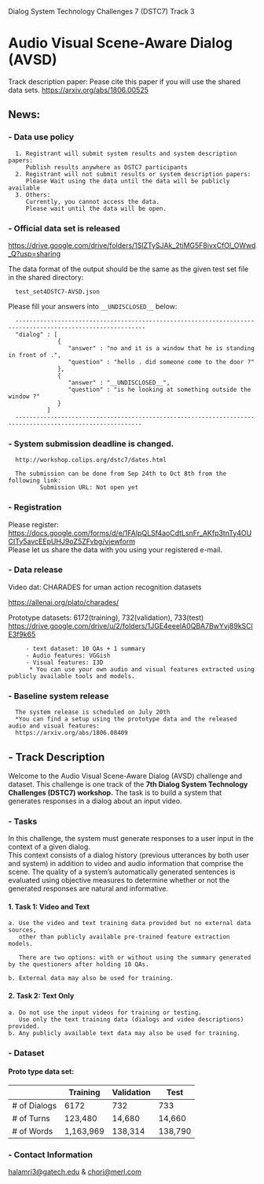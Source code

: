 Dialog System Technology Challenges 7 (DSTC7) Track 3
# Audio Visual Scene-Aware Dialog (AVSD)
Track description paper: Pease cite this paper if you will use the shared data sets.
https://arxiv.org/abs/1806.00525  

## News:

### - Data use policy
      1. Registrant will submit system results and system description papers: 
         Publish results anywhere as DSTC7 participants
      2. Registrant will not submit results or system description papers:
         Please Wait using the data until the data will be publicly available
      3. Others:
         Currently, you cannot access the data.
         Please wait until the data will be open.

### - Official data set is released
  https://drive.google.com/drive/folders/1SlZTySJAk_2tiMG5F8ivxCfOl_OWwd_Q?usp=sharing
    
  The data format of the output should be the same as the given test set file in the shared directory:
  
      test_set4DSTC7-AVSD.json
  
  Please fill your answers into `__UNDISCLOSED__`  below:

      -----------------------------------------------------------------------------------------------------------
      "dialog" : [
                  {
                     "answer" : "no and it is a window that he is standing in front of .",
                     "question" : "hello . did someone come to the door ?"
                  },
                  {
                     "answer" : "__UNDISCLOSED__",
                     "question" : "is he looking at something outside the window ?"
                  }
               ]
      ----------------------------------------------------------------------------------------------------------

### - System submission deadline is changed.
      http://workshop.colips.org/dstc7/dates.html
      
      The submission can be done from Sep 24th to Oct 8th from the following link:
             Submission URL: Not open yet

### - Registration 
   Please register:  https://docs.google.com/forms/d/e/1FAIpQLSf4aoCdtLsnFr_AKfp3tnTy4OUCITy5avcEEpUHJ9oZ5ZFvbg/viewform  
   Please let us share the data with you using your registered e-mail.

### - Data release
   Video dat: CHARADES for uman action recognition datasets
   
   https://allenai.org/plato/charades/

   Prototype datasets: 6172(training), 732(validation), 733(test)
   https://drive.google.com/drive/u/2/folders/1JGE4eeelA0QBA7BwYvj89kSClE3f9k65
   
         - text dataset: 10 QAs + 1 summary       
         - Audio features: VGGish 
         - Visual features: I3D 
          * You can use your own audio and visual features extracted using publicly available tools and models.
         
### - Baseline system release
      The system release is scheduled on July 20th
      *You can find a setup using the prototype data and the released audio and visual features: 
      https://arxiv.org/abs/1806.08409
      

## - Track Description
Welcome to the Audio Visual Scene-Aware Dialog (AVSD) challenge and dataset. This challenge is one track of  the **7th Dialog System Technology Challenges (DSTC7) workshop.**
The task is to build a system that generates responses in a dialog about an input video.

### - Tasks

In this challenge, the system must generate responses to a user input in the context of a given dialog.  
This context consists of a dialog history (previous utterances by both user and system) in addition to video and audio information that comprise the scene. 
The quality of a system’s automatically generated sentences is evaluated using objective measures to determine whether or not the generated responses are natural and informative.

#### 1. Task 1: Video and Text 
    a. Use the video and text training data provided but no external data sources, 
       other than publicly available pre-trained feature extraction models.

       There are two options: with or without using the summary generated by the questioners after holding 10 QAs.

    b. External data may also be used for training.

#### 2. Task 2: Text Only 
    a. Do not use the input videos for training or testing. 
       Use only the text training data (dialogs and video descriptions) provided. 
    b. Any publicly available text data may also be used for training.

### - Dataset
#### Proto type data set:

|               |   Training    |  Validation   |     Test      |
| ------------- | ------------- | ------------- | ------------- |
| # of Dialogs  |     6172      |      732      |      733      |
| # of Turns    |    123,480    |     14,680    |     14,660    |
| # of Words    |    1,163,969  |    138,314    |    138,790    |


### - Contact Information

halamri3@gatech.edu & chori@merl.com
